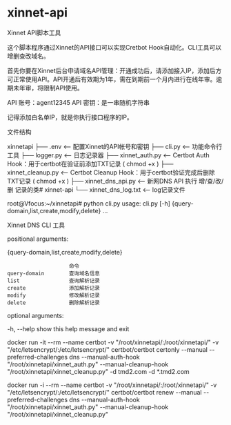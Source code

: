 # xinnet-api
Xinnet API脚本工具

这个脚本程序通过Xinnet的API接口可以实现Cretbot Hook自动化。CLI工具可以增删查改域名。

首先你要在Xinnet后台申请域名API管理：开通成功后，请添加接入IP，添加后方可正常使用API。API开通后有效期为1年，需在到期前一个月内进行在线年审。逾期未年审，将限制API使用。

API 账号：agent12345
API 密钥：是一串随机字符串

记得添加白名单IP，就是你执行接口程序的IP。

文件结构

xinnetapi
├── .env    <--    配置Xinnet的API帐号和密钥
├── cli.py    <--    功能命令行工具
├── logger.py    <--    日志记录器
├── xinnet_auth.py    <--    Certbot Auth Hook：用于certbot在验证前添加TXT记录 ( chmod +x )
├── xinnet_cleanup.py    <--    Certbot Cleanup Hook：用于certbot验证完成后删除TXT记录 ( chmod +x )
├── xinnet_dns_api.py    <--    新网DNS API 执行 增/查/改/删 记录的类# xinnet-api
└── xinnet_dns_log.txt    <--    log记录文件

root@Vfocus:~/xinnetapi# python cli.py
usage: cli.py [-h] {query-domain,list,create,modify,delete} ...

Xinnet DNS CLI 工具

positional arguments:

  {query-domain,list,create,modify,delete}
  
                        命令                        
    query-domain        查询域名信息    
    list                查询解析记录    
    create              添加解析记录    
    modify              修改解析记录    
    delete              删除解析记录
    

optional arguments:

  -h, --help            show this help message and exit

  

docker run -it --rm --name certbot -v "/root/xinnetapi/:/root/xinnetapi/" -v "/etc/letsencrypt/:/etc/letsencrypt/"  certbot/certbot  certonly --manual --preferred-challenges dns --manual-auth-hook "/root/xinnetapi/xinnet_auth.py" --manual-cleanup-hook "/root/xinnetapi/xinnet_cleanup.py" -d tmd2.com -d *.tmd2.com

docker run -i --rm --name certbot -v "/root/xinnetapi/:/root/xinnetapi/" -v "/etc/letsencrypt/:/etc/letsencrypt/"  certbot/certbot  renew --manual --preferred-challenges dns --manual-auth-hook "/root/xinnetapi/xinnet_auth.py" --manual-cleanup-hook "/root/xinnetapi/xinnet_cleanup.py"
